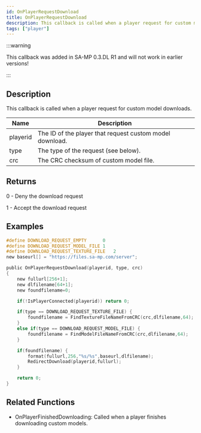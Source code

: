 ```yaml
---
id: OnPlayerRequestDownload
title: OnPlayerRequestDownload
description: This callback is called when a player request for custom model downloads.
tags: ["player"]
---
```


<TagLinks />

:::warning

This callback was added in SA-MP 0.3.DL R1 and will not work in earlier versions!

:::

## Description

This callback is called when a player request for custom model downloads.

| Name     | Description                                              |
| -------- | -------------------------------------------------------- |
| playerid | The ID of the player that request custom model download. |
| type     | The type of the request (see below).                     |
| crc      | The CRC checksum of custom model file.                   |

## Returns

0 - Deny the download request

1 - Accept the download request

## Examples

```c
#define DOWNLOAD_REQUEST_EMPTY		0
#define DOWNLOAD_REQUEST_MODEL_FILE	1
#define DOWNLOAD_REQUEST_TEXTURE_FILE	2
new baseurl[] = "https://files.sa-mp.com/server";

public OnPlayerRequestDownload(playerid, type, crc)
{
	new fullurl[256+1];
	new dlfilename[64+1];
	new foundfilename=0;

	if(!IsPlayerConnected(playerid)) return 0;

	if(type == DOWNLOAD_REQUEST_TEXTURE_FILE) {
		foundfilename = FindTextureFileNameFromCRC(crc,dlfilename,64);
	}
	else if(type == DOWNLOAD_REQUEST_MODEL_FILE) {
		foundfilename = FindModelFileNameFromCRC(crc,dlfilename,64);
	}

	if(foundfilename) {
		format(fullurl,256,"%s/%s",baseurl,dlfilename);
		RedirectDownload(playerid,fullurl);
	}

	return 0;
}
```

## Related Functions

- OnPlayerFinishedDownloading: Called when a player finishes downloading custom models.
